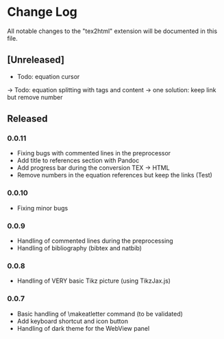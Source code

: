 # Change Log

All notable changes to the "tex2html" extension will be documented in this file.

## [Unreleased]


- Todo: equation cursor

-> Todo: equation splitting with tags and content
-> one solution: keep link but remove number

## Released

### 0.0.11

- Fixing bugs with commented lines in the preprocessor
- Add title to references section with Pandoc
- Add progress bar during the conversion TEX -> HTML
- Remove numbers in the equation references but keep the links (Test)

### 0.0.10

- Fixing minor bugs

### 0.0.9

- Handling of commented lines during the preprocessing
- Handling of bibliography (bibtex and natbib)

### 0.0.8

- Handling of VERY basic Tikz picture (using TikzJax.js)

### 0.0.7

- Basic handling of \makeatletter command (to be validated) 
- Add keyboard shortcut and icon button 
- Handling of dark theme for the WebView panel
